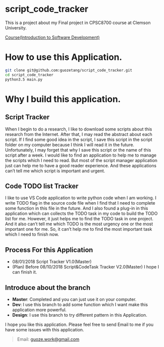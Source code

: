 # script_code_tracker
This is a project about my Final project in CPSC8700 course at Clemson University.  

[Course(Introduction to Software Development)](https://people.cs.clemson.edu/~malloy/courses/8700-2018/index.html)

# How to use this Application.
```bash
git clone git@github.com:guozetang/script_code_tracker.git
cd script_code_tracker
python3.5 main.py
```

# Why I build this application.
## Script Tracker
When I begin to do a research, I like to download some scripts about this research from the Internet. After that, I may read the abstract about each script. If I find some good idea in the script, I save this script in the script folder on my computer because I think I will read it in the future. Unfortunately, I may forget that why I save this script or the name of this script after a week. I would like to find an application to help me to manage the scripts which I need to read. But most of the script manager application just can help me to have a good reader experience. And these applications can’t tell me which script is important and urgent.

## Code TODO list Tracker
I like to use VS Code application to write python code when I am working. I write TODO flag in the source code file when I find that I need to complete some function in this file in the future. And I also found a plug-in in this application which can collects the TODO task in my code to build the TODO list for me. However, it just helps me to find the TODO task in one project. And it also can’t tell me which TODO is the most urgency one or the most important one for me. So, it can’t help me to find the most important task which I need to finish now.

## Process For this Application
- 08/01/2018 Script Tracker V1.0(Master)
- (Plan) Before 08/10/2018 Script&CodeTask Tracker V2.0(Master) I hope I can finish it.

## Introduce about the branch
- **Master**: Completed and you can just use it on your computer.
- **Dev**: I use this branch to add some function which I want make this application more powerful.
- **Design**: I use this branch to try different pattern in this Application.

I hope you like this application. Please feel free to send Email to me if you have some issues with this application.
> Email: guoze.work@gmail.com
